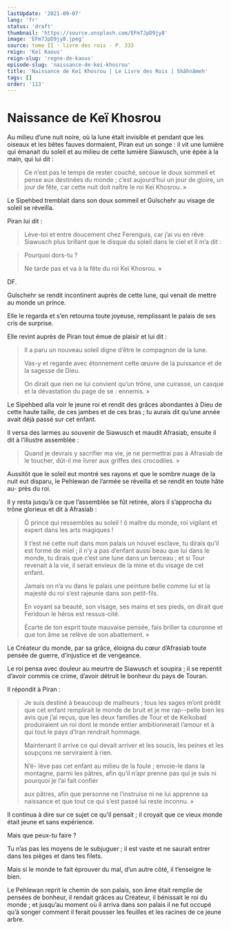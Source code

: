 ```yaml
---
lastUpdate: '2021-09-07'
lang: 'fr'
status: 'draft'
thumbnail: 'https://source.unsplash.com/EFm7JpD9jy8'
image: 'EFm7JpD9jy8.jpeg'
source: tome II - livre des rois - P. 333
reign: 'Keï Kaous'
reign-slug: 'regne-de-kaous'
episode-slug: 'naissance-de-kei-khosrou'
title: 'Naissance de Keï Khosrou | Le Livre des Rois | Shâhnâmeh'
tags: []
order: '113'
---
```


<!-- LTeX: language=fr -->

# Naissance de Keï Khosrou

Au milieu d’une nuit noire, où la lune était invisible et pendant que les oiseaux et les bêtes fauves dormaient, Piran eut un songe : il vit une lumière qui émanait du soleil et au milieu de cette lumière Siawusch, une épée à la main, qui lui dit :

> Ce n’est pas le temps de rester couché, secoue le doux sommeil et pense aux destinées du monde ; c’est aujourd’hui un jour de gloire, un jour de fête, car cette nuit doit naître le roi Keï Khosrou. »

Le Sipehbed tremblait dans son doux sommeil et Gulschehr au visage de soleil se réveilla.

Piran lui dit :

> Lève-toi et entre doucement chez Ferenguis, car j’ai vu en rêve Siawusch plus brillant que le disque du soleil dans le ciel et il m’a dit :

> Pourquoi dors-tu ?
>
> Ne tarde pas et va à la fête du roi Keï Khosrou. »

DF.

Gulschehr se rendit incontinent auprès de cette lune, qui venait de mettre au monde un prince.

Elle le regarda et s’en retourna toute joyeuse, remplissant le palais de ses cris de surprise.

Elle revint auprès de Piran tout émue de plaisir et lui dit :

> Il a paru un nouveau soleil digne d’être le compagnon de la lune.
>
> Vas-y et regarde avec étonnement cette
œuvre de la puissance et de la sagesse de Dieu.
>
> On dirait que rien ne lui convient qu’un trône, une cuirasse, un casque et la dévastation du page de se : ennemis. »

Le Sipehbed alla voir le jeune roi et rendit des grâces abondantes à Dieu de cette haute taille, de ces jambes et de ces bras ; tu aurais dit qu’une année avait déjà passé sur cet enfant.

Il versa des larmes au souvenir de Siawusch et maudit Afrasiab, ensuite il dit à l’illustre assemblée :

> Quand je devrais y sacrifier ma vie, je ne permettrai pas à Afrasiab de le toucher, dût-il me livrer aux griffes des crocodiles. »

Aussitôt que le soleil eut montré ses rayons et que le sombre nuage de la nuit eut disparu, le Pehlewan de l’armée se réveilla et se rendit en toute hâte au-
près du roi.

Il y resta jusqu’à ce que l’assemblée se fût retirée, alors il s’approcha du trône glorieux et dit à Afrasiab :

> Ô prince qui ressembles au soleil !
ô maître du monde, roi vigilant et expert dans les arts magiques !
>
> Il t’est né cette nuit dans mon palais un nouvel esclave, tu dirais qu’il est formé de miel ; il n’y a pas d’enfant aussi beau que lui dans le monde, tu dirais que c’est une lune dans un berceau ; et si Tour revenait à la vie, il serait envieux de la mine et du visage de cet enfant.
>
> Jamais on n’a vu dans le palais une peinture belle comme lui et la majesté du roi s’est rajeunie dans son petit-fils.
>
> En voyant sa beauté, son visage, ses mains et ses pieds, on dirait que Feridoun le héros est ressus-cité.
>
> Écarte de ton esprit toute mauvaise pensée, fais briller ta couronne et que ton âme se relève de son abattement. »

Le Créateur du monde, par sa grâce, éloigna du cœur d’Afrasiab toute pensée de guerre, d’injustice et de vengeance.

Le roi pensa avec douleur au meurtre de Siawusch et soupira ; il se repentit d’avoir commis ce crime, d’avoir détruit le bonheur du pays de Touran.

Il répondit à Piran :

> Je suis destiné à beaucoup de malheurs ; tous les sages m’ont prédit que cet enfant remplirait le monde de bruit et je me rap--pelle bien les avis que j’ai reçus, que les deux familles de Tour et de Keïkobad produiraient un roi dont le monde entier ambitionnerait l’amour et à qui tout le pays d’Iran rendrait hommage.
>
> Maintenant il arrive ce qui devait arriver et les soucis, les peines et les soupçons ne serviraient à rien.
>
> N’é-
Iève pas cet enfant au milieu de la foule ; envoie-le dans la montagne, parmi les pâtres, afin qu’il n’apr prenne pas qui je suis ni pourquoi je l’ai fait confier
>
> aux pâtres, afin que personne ne l’instruise ni ne lui apprenne sa naissance et que tout ce qui s’est passé lui reste inconnu. »

Il continua à dire sur ce sujet ce qu’il pensait ; il croyait que ce vieux monde était jeune et sans expérience.

Mais que peux-tu faire ?

Tu n’as pas les moyens de le subjuguer ; il est vaste et ne saurait entrer dans tes pièges et dans tes filets.

Mais si le monde te fait éprouver du mal, d’un autre côté, il t’enseigne le bien.

Le Pehlewan reprit le chemin de son palais, son âme était remplie de pensées de bonheur, il rendait grâces au Créateur, il bénissait le roi du monde ; et jusqu’au moment où il arriva dans son palais il ne fut occupé qu’à songer comment il ferait pousser les feuilles et les racines de ce jeune arbre.
